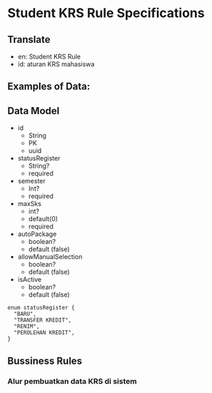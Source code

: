 # Student KRS Rule Specifications

## Translate

- en: Student KRS Rule
- id: aturan KRS mahasiswa

## Examples of Data:

## Data Model

- id
  - String
  - PK
  - uuid
- statusRegister
  - String?
  - required
- semester
  - Int?
  - required
- maxSks
  - int?
  - default(0)
  <!-- digunakan untuk mahasiswa dengan statusRegister "baru". tidak menggunakan jumlah sks ditable ini, tapi langsung mengambil MK di kurikulum semester tersebut -->
  - required
- autoPackage
  - boolean?
  - default (false)
- allowManualSelection
  - boolean?
  - default (false)
- isActive
  - boolean?
  - default (false)

```
enum statusRegister {
  "BARU",
  "TRANSFER KREDIT",
  "RENIM",
  "PEROLEHAN KREDIT",
}
```

## Bussiness Rules

### Alur pembuatkan data KRS di sistem
